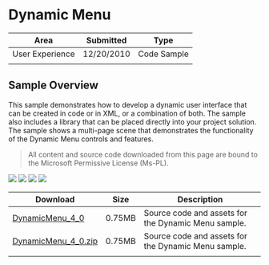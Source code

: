 # Dynamic Menu

|Area|Submitted|Type|
|-|-|-|
User Experience|12/20/2010|Code Sample
||||

## Sample Overview

This sample demonstrates how to develop a dynamic user interface that can be created in code or in XML, or a combination of both. The sample also includes a library that can be placed directly into your project solution. The sample shows a multi-page scene that demonstrates the functionality of the Dynamic Menu controls and features.

> All content and source code downloaded from this page are bound to the Microsoft Permissive License (Ms-PL).

![](https://github.com/simondarksidej/XNAGameStudio/blob/archive/Images/dynamicmenu1.png?raw=true)
![](https://github.com/simondarksidej/XNAGameStudio/blob/archive/Images/dynamicmenu2.png?raw=true)
![](https://github.com/simondarksidej/XNAGameStudio/blob/archive/Images/dynamicmenu3.png?raw=true)
![](https://github.com/simondarksidej/XNAGameStudio/blob/archive/Images/dynamicmenu4.png?raw=true)

Download | Size | Description
---|---|---|
[DynamicMenu_4_0](https://github.com/simondarksidej/XNAGameStudio/tree/archive/Samples/DynamicMenu_4_0) | 0.75MB | Source code and assets for the Dynamic Menu sample.
[DynamicMenu_4_0.zip](https://github.com/simondarksidej/XNAGameStudioZips/raw/zips/DynamicMenu_4_0.zip) | 0.75MB | Source code and assets for the Dynamic Menu sample.
||||
